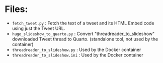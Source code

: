 # Files:

- `fetch_tweet.py` : Fetch the text of a tweet and its HTML Embed code using just the Tweet URL. 
- `hugo_slideshow_to_quarto.py` : Convert "threadreader_to_slideshow" downloaded Tweet thread to Quarto. (standalone tool, not used by the container)
- `threadreader_to_slideshow.py` : Used by the Docker container
- `threadreader_to_slideshow.ini` : Used by the Docker container


